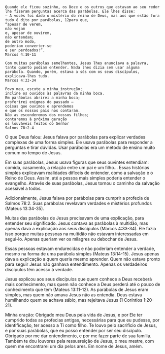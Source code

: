 ```
Quando ele ficou sozinho, os Doze e os outros que estavam ao seu redor lhe fizeram perguntas acerca das parábolas. Ele lhes disse:
― A vocês foi dado o mistério do reino de Deus, mas aos que estão fora tudo é dito por parábolas, 12para que,
“apesar de verem,
não vejam
e, apesar de ouvirem,
não entendam;
de outro modo,
poderiam converter‑se
e ser perdoados!”.
Marcos 4:10-11

Com muitas parábolas semelhantes, Jesus lhes anunciava a palavra, tanto quanto podiam entender. Nada lhes dizia sem usar alguma parábola. Quando, porém, estava a sós com os seus discípulos, explicava‑lhes tudo.
Marcos 4:33-34

Povo meu, escute a minha instrução;
incline os ouvidos às palavras da minha boca.
Em parábolas abrirei a minha boca;
proferirei enigmas do passado —
coisas que ouvimos e aprendemos
e que os nossos pais nos contaram.
Não as esconderemos dos nossos filhos;
contaremos à próxima geração
os louváveis feitos do Senhor
Salmos 78:2-4
```

O que Deus falou: 
Jesus falava por parábolas para explicar verdades complexas de uma forma simples. Ele usava parábolas para responder a perguntas e tirar dúvidas. Usar parábolas era um método de ensino muito comum no tempo de Jesus.

Em suas parábolas, Jesus usava figuras que seus ouvintes entendiam: comida, casamento, a relação entre um pai e um filho... Essas histórias simples explicavam realidades difíceis de entender, como a salvação e o Reino de Deus. Assim, até a pessoa mais simples poderia entender o evangelho. Através de suas parábolas, Jesus tornou o caminho da salvação acessível a todos.

Adicionalmente, Jesus falava por parábolas para cumprir a profecia de Salmos 78:2. Suas parábolas revelavam verdades e mistérios profundos (Mateus 13:34-35).

Muitas das parábolas de Jesus precisavam de uma explicação, para entender seu significado. Jesus contava as parábolas à multidão, mas apenas dava a explicação aos seus discípulos (Marcos 4:33-34). Ele fazia isso porque muitas pessoas na multidão não estavam interessadas em segui-lo. Apenas queriam ver os milagres ou debochar de Jesus.

Essas pessoas estavam endurecidas e não poderiam entender a verdade, mesmo na forma de uma parábola simples (Mateus 13:14-15). Jesus apenas dava a explicação a quem queria mesmo aprender. Quem não estava pronto para seguir Jesus não ganhava entendimento. Apenas os verdadeiros discípulos têm acesso à verdade.

Jesus explicou aos seus discípulos que quem conhece a Deus receberá mais conhecimento, mas quem não conhece a Deus perderá até o pouco de conhecimento que tem (Mateus 13:11-12). As parábolas de Jesus eram simples, mas quem não amava Jesus não as entendia. Deus estava humilhando quem se achava sábio, mas rejeitava Jesus (1 Coríntios 1:20-21).

Minha oração: Obrigado meu Deus pela vida de Jesus, e por Ele ter cumprido todas as profecias antigas, necessárias para que eu pudesse, por identificação, ter acesso a Ti como filho. Te louvo pelo sacrifício de Jesus, e por suas parábolas, que eu posso entender por ser seu discípulo. Obrigado por me dar entendimento, e por me fazer parte de sua família. Também te dou louvores pela ressusreição de Jesus, o meu mestre, com quem me encontrarei um dia pelos ares. Em nome de Jesus, amém. 
